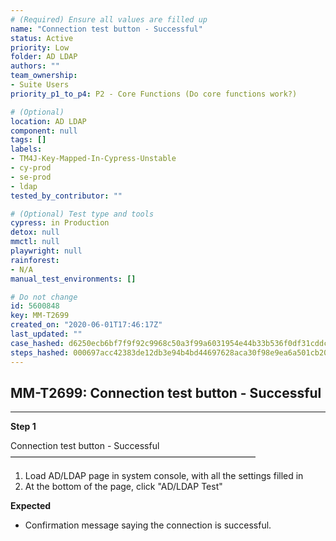 ```yaml
---
# (Required) Ensure all values are filled up
name: "Connection test button - Successful"
status: Active
priority: Low
folder: AD LDAP
authors: ""
team_ownership: 
- Suite Users
priority_p1_to_p4: P2 - Core Functions (Do core functions work?)

# (Optional)
location: AD LDAP
component: null
tags: []
labels: 
- TM4J-Key-Mapped-In-Cypress-Unstable
- cy-prod
- se-prod
- ldap
tested_by_contributor: ""

# (Optional) Test type and tools
cypress: in Production
detox: null
mmctl: null
playwright: null
rainforest: 
- N/A
manual_test_environments: []

# Do not change
id: 5600848
key: MM-T2699
created_on: "2020-06-01T17:46:17Z"
last_updated: ""
case_hashed: d6250ecb6bf7f9f92c9968c50a3f99a6031954e44b33b536f0df31cddc91a7f60d9496ab5ccab044cee0bd27d4e9e309
steps_hashed: 000697acc42383de12db3e94b4bd44697628aca30f98e9ea6a501cb205edd89ce4f2e966c81a61c3904a92c3cf87382e
---
```


<!-- (Auto-generated) Based on frontmatter's "key" and "name" -->

## MM-T2699: Connection test button - Successful

---

**Step 1**

Connection test button - Successful\
————————————————————————————

1. Load AD/LDAP page in system console, with all the settings filled in
2. At the bottom of the page, click "AD/LDAP Test"

**Expected**

- Confirmation message saying the connection is successful.
